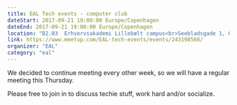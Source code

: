 ```yaml
---
title: EAL Tech events - computer club
dateStart: 2017-09-21 19:00:00 Europe/Copenhagen
dateEnd: 2017-09-21 19:00:00 Europe/Copenhagen
location: "B2.03  Erhvervsakademi Lillebælt campus<br>Seebladsgade 1, Odense"
link: https://www.meetup.com/EAL-tech-events/events/243198568/
organizer: "EAL"
category: "eal"
---
```

We decided to continue meeting every other week, so we will have a regular meeting this Thursday.

Please free to join in to discuss techie stuff, work hard and/or socialize.

